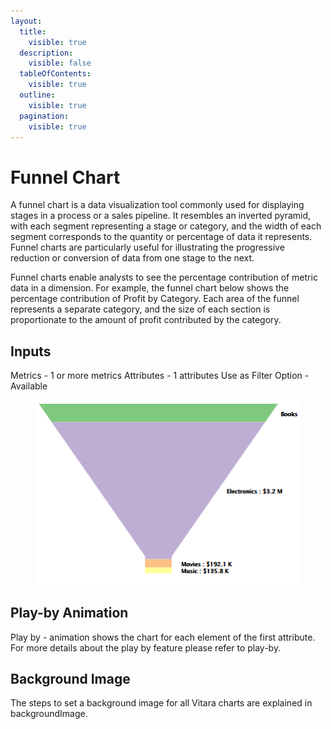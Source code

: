 ```yaml
---
layout:
  title:
    visible: true
  description:
    visible: false
  tableOfContents:
    visible: true
  outline:
    visible: true
  pagination:
    visible: true
---
```


# Funnel Chart

A funnel chart is a data visualization tool commonly used for displaying stages in a process or a sales pipeline. It resembles an inverted pyramid, with each segment representing a stage or category, and the width of each segment corresponds to the quantity or percentage of data it represents. Funnel charts are particularly useful for illustrating the progressive reduction or conversion of data from one stage to the next.

Funnel charts enable analysts to see the percentage contribution of metric data in a dimension. For example, the funnel chart below shows the percentage contribution of Profit by Category. Each area of the funnel represents a separate category, and the size of each section is proportionate to the amount of profit contributed by the category.

## Inputs <a href="#inputs" id="inputs"></a>

Metrics - 1 or more metrics Attributes - 1 attributes Use as Filter Option - Available

<figure><img src="../.gitbook/assets/image76.png" alt=""><figcaption></figcaption></figure>

## Play-by Animation <a href="#play-by-animation" id="play-by-animation"></a>

Play by - animation shows the chart for each element of the first attribute. For more details about the play by feature please refer to play-by.

## Background Image <a href="#background-image" id="background-image"></a>

The steps to set a background image for all Vitara charts are explained in backgroundImage.
